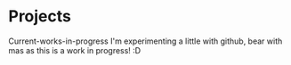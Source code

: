# Projects
Current-works-in-progress
I'm experimenting a little with github, bear with mas as this is a work in progress! :D
